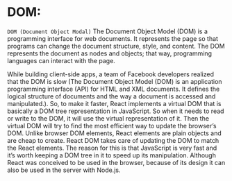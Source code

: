 # DOM:

`DOM (Document Object Modal)`
The Document Object Model (DOM) is a programming interface for web documents. It represents the page so that programs can change the document structure, style, and content. The DOM represents the document as nodes and objects; that way, programming languages can interact with the page.

While building client-side apps, a team of Facebook developers realized that the DOM is slow (The Document Object Model (DOM) is an application programming interface (API) for HTML and XML documents. It defines the logical structure of documents and the way a document is accessed and manipulated.). So, to make it faster, React implements a virtual DOM that is basically a DOM tree representation in JavaScript. So when it needs to read or write to the DOM, it will use the virtual representation of it. Then the virtual DOM will try to find the most efficient way to update the browser’s DOM.
Unlike browser DOM elements, React elements are plain objects and are cheap to create. React DOM takes care of updating the DOM to match the React elements. The reason for this is that JavaScript is very fast and it’s worth keeping a DOM tree in it to speed up its manipulation.
Although React was conceived to be used in the browser, because of its design it can also be used in the server with Node.js.

